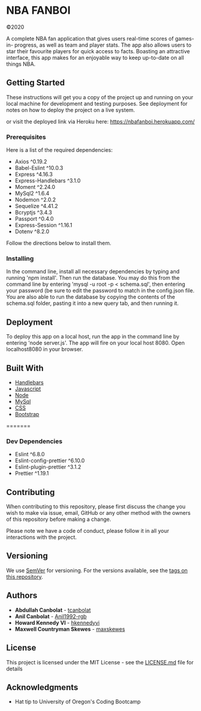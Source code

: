 # NBA FANBOI
©2020

A complete NBA fan application that gives users real-time scores of games-in- progress, as well as team and player stats. The app also allows users to star their favourite players for quick access to facts. Boasting an attractive interface, this app makes for an enjoyable way to keep up-to-date on all things NBA.

## Getting Started

These instructions will get you a copy of the project up and running on your local machine for development and testing purposes. See deployment for notes on how to deploy the project on a live system.


or visit the deployed link via Heroku here: https://nbafanboi.herokuapp.com/


### Prerequisites

Here is a list of the required dependencies:
* Axios ^0.19.2
* Babel-Eslint ^10.0.3
* Express ^4.16.3
* Express-Handlebars ^3.1.0
* Moment ^2.24.0
* MySql2 ^1.6.4
* Nodemon ^2.0.2
* Sequelize ^4.41.2
* Bcryptjs ^3.4.3
* Passport ^0.4.0
* Express-Session ^1.16.1
* Dotenv ^8.2.0

Follow the directions below to install them.


 
### Installing

In the command line, install all necessary dependencies by typing and running 'npm install'. Then run the database. You may do this from the command line by entering 'mysql -u root -p < schema.sql', then entering your password (be sure to edit the password to match in the config.json file. You are also able to run the database by copying the contents of the schema.sql folder, pasting it into a new query tab, and then running it.


## Deployment

To deploy this app on a local host, run the app in the command line by entering 'node server.js'. The app will fire on your local host 8080. Open localhost8080 in your browser.

## Built With

* [Handlebars](https://handlebarsjs.com/)
* [Javascript](https://www.javascript.com/)
* [Node](https://nodejs.org)
* [MySql](https://www.mysql.com/)
* [CSS](https://www.w3schools.com/Css/)
* [Bootstrap](https://getbootstrap.com/)


=======
### Dev Dependencies

* Eslint ^6.8.0
* Eslint-config-prettier ^6.10.0
* Eslint-plugin-prettier ^3.1.2
* Prettier ^1.19.1


## Contributing

When contributing to this repository, please first discuss the change you wish to make via issue, email, GitHub or any other method with the owners of this repository before making a change.

Please note we have a code of conduct, please follow it in all your interactions with the project.


## Versioning

We use [SemVer](http://semver.org/) for versioning. For the versions available, see the [tags on this repository](https://github.com/your/project/tags). 


## Authors

* **Abdullah Canbolat** - [tcanbolat](https://github.com/tcanbolat)
* **Anil Canbolat** - [Anil1992-rgb](https://github.com/Anil1992-rgb)
* **Howard Kennedy VI** - [hkennedyvi](https://github.com/hkennedyvi)
* **Maxwell Countryman Skewes** - [maxskewes](https://github.com/maxskewes)

## License

This project is licensed under the MIT License - see the [LICENSE.md](LICENSE.md) file for details

## Acknowledgments

* Hat tip to University of Oregon's Coding Bootcamp
